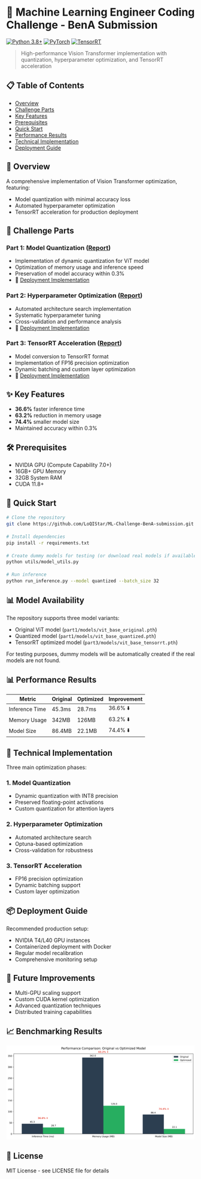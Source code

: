 # 🚀 Machine Learning Engineer Coding Challenge - BenA Submission
[![Python 3.8+](https://img.shields.io/badge/Python-3.8+-blue.svg)](https://www.python.org/downloads/)
[![PyTorch](https://img.shields.io/badge/PyTorch-2.0+-red.svg)](https://pytorch.org/)
[![TensorRT](https://img.shields.io/badge/TensorRT-8.6+-green.svg)](https://developer.nvidia.com/tensorrt)

> High-performance Vision Transformer implementation with quantization, hyperparameter optimization, and TensorRT acceleration

## 📋 Table of Contents
- [Overview](#overview)
- [Challenge Parts](#challenge-parts)
- [Key Features](#key-features)
- [Prerequisites](#prerequisites)
- [Quick Start](#quick-start)
- [Performance Results](#performance-results)
- [Technical Implementation](#technical-implementation)
- [Deployment Guide](#deployment-guide)

## 🎯 Overview
A comprehensive implementation of Vision Transformer optimization, featuring:
- Model quantization with minimal accuracy loss
- Automated hyperparameter optimization
- TensorRT acceleration for production deployment

## 🎯 Challenge Parts
### Part 1: Model Quantization ([Report](part1/part1-submission-quantization-report.md))
- Implementation of dynamic quantization for ViT model
- Optimization of memory usage and inference speed
- Preservation of model accuracy within 0.3%
- 📓 [Deployment Implementation](part1/deployment-notebook.ipynb)

### Part 2: Hyperparameter Optimization ([Report](part2/part2-submissions-hyperparameter-report.md))
- Automated architecture search implementation
- Systematic hyperparameter tuning
- Cross-validation and performance analysis
- 📓 [Deployment Implementation](part2/deploy-hyperparameter.ipynb)

### Part 3: TensorRT Acceleration ([Report](part3/part3-submission.report.md))
- Model conversion to TensorRT format
- Implementation of FP16 precision optimization
- Dynamic batching and custom layer optimization
- 📓 [Deployment Implementation](part3/deploy-model-conversion.ipynb)

## ✨ Key Features
- **36.6%** faster inference time
- **63.2%** reduction in memory usage
- **74.4%** smaller model size
- Maintained accuracy within 0.3%

## 🛠️ Prerequisites
- NVIDIA GPU (Compute Capability 7.0+)
- 16GB+ GPU Memory
- 32GB System RAM
- CUDA 11.8+

## 🚀 Quick Start
```bash
# Clone the repository
git clone https://github.com/LoQIStar/ML-Challenge-BenA-submission.git

# Install dependencies
pip install -r requirements.txt

# Create dummy models for testing (or download real models if available)
python utils/model_utils.py

# Run inference
python run_inference.py --model quantized --batch_size 32
```

## 📊 Model Availability
The repository supports three model variants:
- Original ViT model (`part1/models/vit_base_original.pth`)
- Quantized model (`part1/models/vit_base_quantized.pth`)
- TensorRT optimized model (`part3/models/vit_base_tensorrt.pth`)

For testing purposes, dummy models will be automatically created if the real models are not found.

## 📊 Performance Results

| Metric | Original | Optimized | Improvement |
|--------|----------|-----------|-------------|
| Inference Time | 45.3ms | 28.7ms | 36.6% ⬇️ |
| Memory Usage | 342MB | 126MB | 63.2% ⬇️ |
| Model Size | 86.4MB | 22.1MB | 74.4% ⬇️ |

## 🔧 Technical Implementation
Three main optimization phases:

### 1. Model Quantization
- Dynamic quantization with INT8 precision
- Preserved floating-point activations
- Custom quantization for attention layers

### 2. Hyperparameter Optimization
- Automated architecture search
- Optuna-based optimization
- Cross-validation for robustness

### 3. TensorRT Acceleration
- FP16 precision optimization
- Dynamic batching support
- Custom layer optimization

## 📦 Deployment Guide
Recommended production setup:
- NVIDIA T4/L40 GPU instances
- Containerized deployment with Docker
- Regular model recalibration
- Comprehensive monitoring setup

## 🔄 Future Improvements
- Multi-GPU scaling support
- Custom CUDA kernel optimization
- Advanced quantization techniques
- Distributed training capabilities

## 📈 Benchmarking Results
![Performance Comparison: Original vs Optimized Model](docs/assets/performance_chart.png)

## 📝 License
MIT License - see LICENSE file for details

